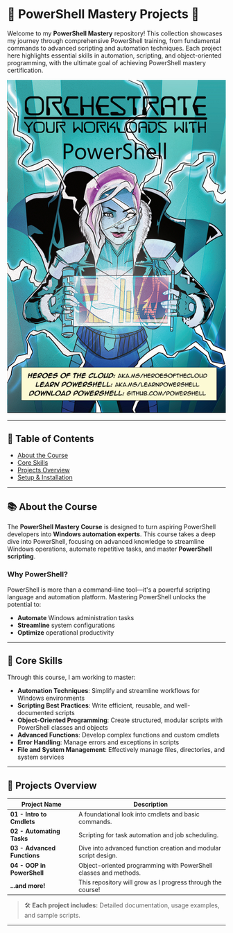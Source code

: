 # 🚀 PowerShell Mastery Projects 🚀

Welcome to my **PowerShell Mastery** repository! This collection showcases my journey through comprehensive PowerShell training, from fundamental commands to advanced scripting and automation techniques. Each project here highlights essential skills in automation, scripting, and object-oriented programming, with the ultimate goal of achieving PowerShell mastery certification.

![PowerShell Mastery Banner](https://github.com/ClaytonSeager/PowerShell-Mastery/blob/main/Powerhell%20Hero.png)

---

## 📝 Table of Contents

- [About the Course](#about-the-course)
- [Core Skills](#core-skills)
- [Projects Overview](#projects-overview)
- [Setup & Installation](#setup--installation)

---

## 📚 About the Course

The **PowerShell Mastery Course** is designed to turn aspiring PowerShell developers into **Windows automation experts**. This course takes a deep dive into PowerShell, focusing on advanced knowledge to streamline Windows operations, automate repetitive tasks, and master **PowerShell scripting**.

### Why PowerShell?
PowerShell is more than a command-line tool—it's a powerful scripting language and automation platform. Mastering PowerShell unlocks the potential to:
- **Automate** Windows administration tasks
- **Streamline** system configurations
- **Optimize** operational productivity

---

## 🌟 Core Skills

Through this course, I am working to master:
- **Automation Techniques**: Simplify and streamline workflows for Windows environments
- **Scripting Best Practices**: Write efficient, reusable, and well-documented scripts
- **Object-Oriented Programming**: Create structured, modular scripts with PowerShell classes and objects
- **Advanced Functions**: Develop complex functions and custom cmdlets
- **Error Handling**: Manage errors and exceptions in scripts
- **File and System Management**: Effectively manage files, directories, and system services

---

## 📂 Projects Overview

| Project Name               | Description                                                                 |
| -------------------------- | --------------------------------------------------------------------------- |
| **01 - Intro to Cmdlets**  | A foundational look into cmdlets and basic commands.                       |
| **02 - Automating Tasks**  | Scripting for task automation and job scheduling.                          |
| **03 - Advanced Functions**| Dive into advanced function creation and modular script design.            |
| **04 - OOP in PowerShell** | Object-oriented programming with PowerShell classes and methods.           |
| **...and more!**           | This repository will grow as I progress through the course!                |

> 🛠️ **Each project includes:** Detailed documentation, usage examples, and sample scripts.

---
